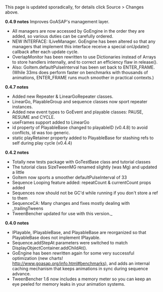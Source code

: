 This page is updated sporadically, for details click Source > Changes above.

**0.4.9 notes**
Improves GoASAP's management layer.
  * All managers are now accessed by GoEngine in the order they are added, so various duties can be carefully ordered.
  * NEW INTERFACE: ILiveManager. GoEngine has been altered so that any managers that implement this interface receive a special onUpdate() callback after each update cycle.
  * OverlapMonitor has been rewritten to use Dictionaries instead of Arrays to store handlers internally, and to correct an efficiency flaw in release().
  * Also: GoItem.defaultPulseInterval has been set back to ENTER\_FRAME. (While 33ms does perform faster on benchmarks with thousands of animations, ENTER\_FRAME runs much smoother in practical contexts.)

**0.4.7 notes**
  * Added new Repeater & LinearGoRepeater classes.
  * LinearGo, PlayableGroup and sequence classes now sport repeater instances.
  * Added new event types to GoEvent and playable classes: PAUSE, RESUME and CYCLE.
  * useFrames support added to LinearGo
  * id property of PlayableBase changed to playableID (v0.4.8) to avoid conflicts, id was too generic.
  * static playRetainer property added to PlayableBase for stashing refs to self during play cycle (v0.4.4)

**0.4.2 notes**

  * Totally new tests package with GoTestBase class and tutorial classes
  * The tutorial class SizeTweenMG renamed slightly (was Mg) and updated a little
  * GoItem now sports a smoother defaultPulseInterval of 33
  * Sequence Looping feature added: repeatCount & currentCount props added
  * Sequences now should not be GC'd while running if you don't store a ref to them
  * SequenceCA: Many changes and fixes mostly dealing with _trailingTweens
  * TweenBencher updated for use with this version._


**0.4.0 notes**

  * IPlayable, IPlayableBase, and PlayableBase are reorganized so that PlayableBase does not implement IPlayable.
  * Sequence.addStepAt parameters were switched to match DisplayObjectContainer.addChildAt().
  * GoEngine has been rewritten again for some very successful optimization (new charts! http://www.goasap.org/info.html#benchmarks), and adds an internal caching mechanism that keeps animations in sync during sequence advance.
  * TweenBencher 1.6 now includes a memory meter so you can keep an eye peeled for memory leaks in your animation systems.